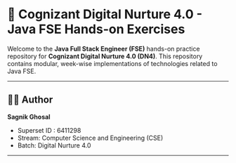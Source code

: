 # 📘 Cognizant Digital Nurture 4.0 - Java FSE Hands-on Exercises

Welcome to the **Java Full Stack Engineer (FSE)** hands-on practice repository for **Cognizant Digital Nurture 4.0 (DN4)**. This repository contains modular, week-wise implementations of technologies related to Java FSE.

---

## 👨‍🎓 Author

**Sagnik Ghosal**  
- Superset ID :  6411298 
- Stream: Computer Science and Engineering (CSE)  
- Batch: Digital Nurture 4.0

---


